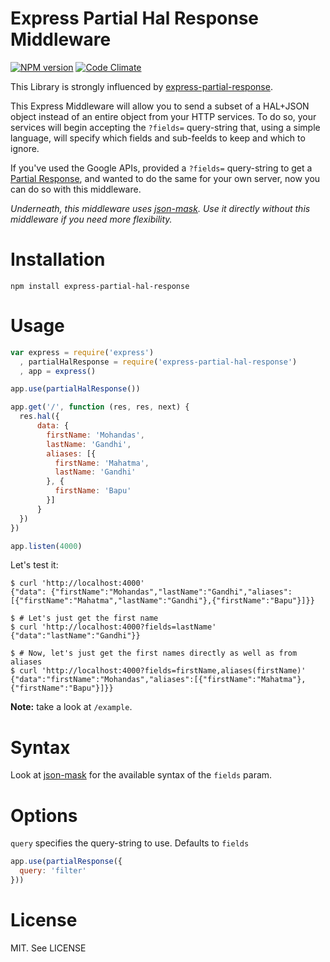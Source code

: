# Express Partial Hal Response Middleware
[![NPM version](https://badge.fury.io/js/express-partial-hal-response.png)](http://badge.fury.io/js/express-partial-hal-response)
[![Code Climate](https://codeclimate.com/github/Mediahead-AG/express-partial-hal-response/badges/gpa.svg)](https://codeclimate.com/github/Mediahead-AG/express-partial-hal-response)

This Library is strongly influenced by [express-partial-response](https://github.com/nemtsov/express-partial-response).

This Express Middleware will allow you to send a subset of a HAL+JSON object
instead of an entire object from your HTTP services. To do so, your services
will begin accepting the `?fields=` query-string that, using a simple language,
will specify which fields and sub-feelds to keep and which to ignore.

If you've used the Google APIs, provided a `?fields=` query-string to get a
[Partial Response](https://developers.google.com/+/api/#partial-responses),
and wanted to do the same for your own server, now you can do so with this
middleware.

*Underneath, this middleware uses [json-mask](https://github.com/nemtsov/json-mask).
Use it directly without this middleware if you need more flexibility.*

# Installation

```
npm install express-partial-hal-response
```

# Usage

```js
var express = require('express')
  , partialHalResponse = require('express-partial-hal-response')
  , app = express()

app.use(partialHalResponse())

app.get('/', function (res, res, next) {
  res.hal({
      data: {
        firstName: 'Mohandas',
        lastName: 'Gandhi',
        aliases: [{
          firstName: 'Mahatma',
          lastName: 'Gandhi'
        }, {
          firstName: 'Bapu'
        }]
      }
  })
})

app.listen(4000)
```

Let's test it:

```
$ curl 'http://localhost:4000'
{"data": {"firstName":"Mohandas","lastName":"Gandhi","aliases":[{"firstName":"Mahatma","lastName":"Gandhi"},{"firstName":"Bapu"}]}}

$ # Let's just get the first name
$ curl 'http://localhost:4000?fields=lastName'
{"data":"lastName":"Gandhi"}}

$ # Now, let's just get the first names directly as well as from aliases
$ curl 'http://localhost:4000?fields=firstName,aliases(firstName)'
{"data":"firstName":"Mohandas","aliases":[{"firstName":"Mahatma"},{"firstName":"Bapu"}]}}
```

**Note:** take a look at `/example`.

# Syntax

Look at [json-mask](https://github.com/nemtsov/json-mask) for the available syntax of the `fields` param.

# Options

`query` specifies the query-string to use. Defaults to `fields`

```js
app.use(partialResponse({
  query: 'filter'
}))
```

# License

MIT. See LICENSE
